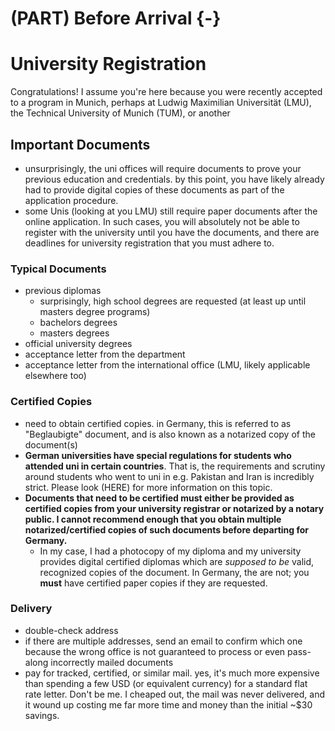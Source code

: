 # (PART) Before Arrival {-}

# University Registration 

Congratulations! I assume you're here because you were recently accepted to a program in Munich, perhaps at Ludwig Maximilian Universität (LMU), the Technical University of Munich (TUM), or another 


## Important Documents

- unsurprisingly, the uni offices will require documents to prove your previous education and credentials. by this point, you have likely already had to provide digital copies of these documents as part of the application procedure.
- some Unis (looking at you LMU) still require paper documents after the online application. In such cases, you will absolutely not be able to register with the university until you have the documents, and there are deadlines for university registration that you must adhere to.

### Typical Documents

- previous diplomas
  - surprisingly, high school degrees are requested (at least up until masters degree programs)
  - bachelors degrees
  - masters degrees
- official university degrees
- acceptance letter from the department
- acceptance letter from the international office (LMU, likely applicable elsewhere too)

### Certified Copies

- need to obtain certified copies. in Germany, this is referred to as "Beglaubigte" document, and is also known as a notarized copy of the document(s)
- **German universities have special regulations for students who attended uni in certain countries**. That is, the requirements and scrutiny around students who went to uni in e.g. Pakistan and Iran is incredibly strict. Please look (HERE) for more information on this topic.
- **Documents that need to be certified must either be provided as certified copies from your university registrar or notarized by a notary public. I cannot recommend enough that you obtain multiple notarized/certified copies of such documents before departing for Germany.**
  - In my case, I had a photocopy of my diploma and my university provides digital certified diplomas which are *supposed to be* valid, recognized copies of the document. In Germany, the are not; you **must** have certified paper copies if they are requested.

### Delivery

- double-check address
- if there are multiple addresses, send an email to confirm which one because the wrong office is not guaranteed to process or even pass-along incorrectly mailed documents
- pay for tracked, certified, or similar mail. yes, it's much more expensive than spending a few USD (or equivalent currency) for a standard flat rate letter. Don't be me. I cheaped out, the mail was never delivered, and it wound up costing me far more time and money than the initial ~$30 savings.
